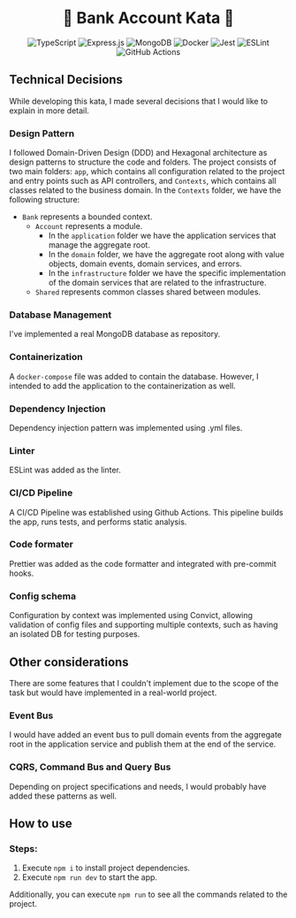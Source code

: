 <h1 align="center">
  🏦 Bank Account Kata 🏦
</h1>

<p align="center">
  <img src="https://img.shields.io/badge/typescript-%23007ACC.svg?style=for-the-badge&amp;logo=typescript&amp;logoColor=white" alt="TypeScript">
  <img src="https://img.shields.io/badge/express.js-%23404d59.svg?style=for-the-badge&amp;logo=express&amp;logoColor=%2361DAFB" alt="Express.js">
  <img src="https://img.shields.io/badge/MongoDB-%234ea94b.svg?style=for-the-badge&amp;logo=mongodb&amp;logoColor=white" alt="MongoDB">
  <img src="https://img.shields.io/badge/docker-%230db7ed.svg?style=for-the-badge&amp;logo=docker&amp;logoColor=white" alt="Docker">
  <img src="https://img.shields.io/badge/-jest-%23C21325?style=for-the-badge&amp;logo=jest&amp;logoColor=white" alt="Jest">
  <img src="https://img.shields.io/badge/ESLint-4B3263?style=for-the-badge&amp;logo=eslint&amp;logoColor=white" alt="ESLint">
  <img src="https://img.shields.io/badge/github%20actions-%232671E5.svg?style=for-the-badge&amp;logo=githubactions&amp;logoColor=white" alt="GitHub Actions">
</p>


##  Technical Decisions
While developing this kata, I made several decisions that I would like to explain in more detail.

### Design Pattern
I followed Domain-Driven Design (DDD) and Hexagonal architecture as design patterns to structure the code and folders. The project consists of two main folders: `app`, which contains all configuration related to the project and entry points such as API controllers, and `Contexts`, which contains all classes related to the business domain. In the `Contexts` folder, we have the following structure:
- `Bank` represents a bounded context.
  - `Account` represents a module.
      - In the `application` folder we have the application services that manage the aggregate root. 
      - In the `domain` folder, we have the aggregate root along with value objects, domain events, domain services, and errors.
      - In the `infrastructure` folder we have the specific implementation of the domain services that are related to the infrastructure.
  - `Shared` represents common classes shared between modules.

### Database Management
I've implemented a real MongoDB database as repository.

### Containerization
A `docker-compose` file was added to contain the database. However, I intended to add the application to the containerization as well.

### Dependency Injection
Dependency injection pattern was implemented using .yml files.

### Linter
ESLint was added as the linter.

### CI/CD Pipeline
A CI/CD Pipeline was established using Github Actions. This pipeline builds the app, runs tests, and performs static analysis.

### Code formater
Prettier was added as the code formatter and integrated with pre-commit hooks.

### Config schema
Configuration by context was implemented using Convict, allowing validation of config files and supporting multiple contexts, such as having an isolated DB for testing purposes.

## Other considerations
There are some features that I couldn't implement due to the scope of the task but would have implemented in a real-world project.

### Event Bus
I would have added an event bus to pull domain events from the aggregate root in the application service and publish them at the end of the service.

### CQRS, Command Bus and Query Bus
Depending on project specifications and needs, I would probably have added these patterns as well.

## How to use

### Steps:
1. Execute `npm i` to install project dependencies.
2. Execute `npm run dev` to start the app.

Additionally, you can execute `npm run` to see all the commands related to the project.
